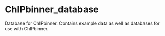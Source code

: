 # ChIPbinner_database
Database for ChIPbinner. Contains example data as well as databases for use with ChIPbinner.
